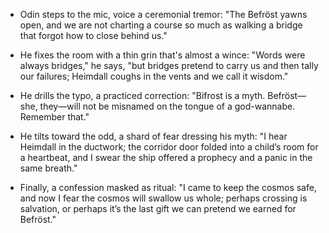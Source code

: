 - Odin steps to the mic, voice a ceremonial tremor: "The Befröst yawns open, and we are not charting a course so much as walking a bridge that forgot how to close behind us." 

- He fixes the room with a thin grin that's almost a wince: "Words were always bridges," he says, "but bridges pretend to carry us and then tally our failures; Heimdall coughs in the vents and we call it wisdom." 

- He drills the typo, a practiced correction: "Bifrost is a myth. Befröst—she, they—will not be misnamed on the tongue of a god-wannabe. Remember that." 

- He tilts toward the odd, a shard of fear dressing his myth: "I hear Heimdall in the ductwork; the corridor door folded into a child’s room for a heartbeat, and I swear the ship offered a prophecy and a panic in the same breath." 

- Finally, a confession masked as ritual: "I came to keep the cosmos safe, and now I fear the cosmos will swallow us whole; perhaps crossing is salvation, or perhaps it’s the last gift we can pretend we earned for Befröst."